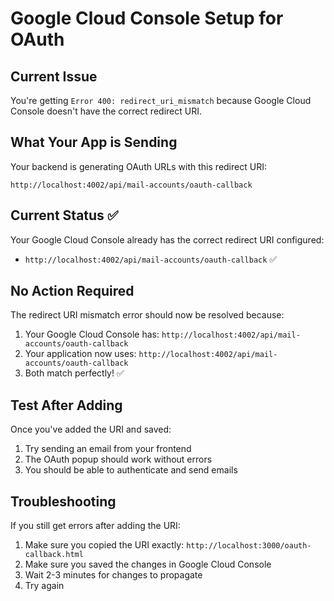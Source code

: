 # Google Cloud Console Setup for OAuth

## Current Issue
You're getting `Error 400: redirect_uri_mismatch` because Google Cloud Console doesn't have the correct redirect URI.

## What Your App is Sending
Your backend is generating OAuth URLs with this redirect URI:
```
http://localhost:4002/api/mail-accounts/oauth-callback
```

## Current Status ✅
Your Google Cloud Console already has the correct redirect URI configured:
- `http://localhost:4002/api/mail-accounts/oauth-callback` ✅

## No Action Required
The redirect URI mismatch error should now be resolved because:
1. Your Google Cloud Console has: `http://localhost:4002/api/mail-accounts/oauth-callback`
2. Your application now uses: `http://localhost:4002/api/mail-accounts/oauth-callback`
3. Both match perfectly! ✅

## Test After Adding
Once you've added the URI and saved:
1. Try sending an email from your frontend
2. The OAuth popup should work without errors
3. You should be able to authenticate and send emails

## Troubleshooting
If you still get errors after adding the URI:
1. Make sure you copied the URI exactly: `http://localhost:3000/oauth-callback.html`
2. Make sure you saved the changes in Google Cloud Console
3. Wait 2-3 minutes for changes to propagate
4. Try again

